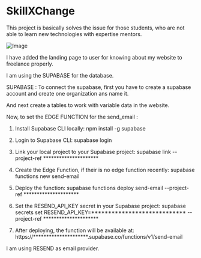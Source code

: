 # SkillXChange
This project is basically solves the issue for those students, who are not able to learn new technologies with expertise mentors. 

![Image](https://github.com/user-attachments/assets/d2319387-7856-48b6-9891-932d42ec4d7e)


I have added the landing page to user for knowing about my website to freelance properly.


I am using the SUPABASE for the database.

SUPABASE :
To connect the supabase, first you have to create a supabase account and create one organization ans name it.

And next create a tables to work with variable data in the website.

Now, to set the EDGE FUNCTION for the send_email :

1) Install Supabase CLI locally:
npm install -g supabase

2) Login to Supabase CLI:
supabase login

3) Link your local project to your Supabase project:
supabase link --project-ref *********************

4) Create the Edge Function, if their is no edge function recently:
supabase functions new send-email

5) Deploy the function:
supabase functions deploy send-email --project-ref *********************

6) Set the RESEND_API_KEY secret in your Supabase project:
supabase secrets set RESEND_API_KEY=**************************** --project-ref *********************

7) After deploying, the function will be available at:
https://*********************.supabase.co/functions/v1/send-email




I am using RESEND as email provider.
